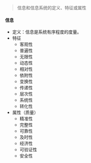 > 信息和信息系统的定义、特征或属性
#### 信息
+ 定义：信息是系统有序程度的度量。
+ 特征
   + 客观性
   + 普遍性
   + 无限性
   + 动态性
   + 相对性
   + 依附性
   + 变换性
   + 传递性
   + 层次性
   + 系统性
   + 转化性
+ 属性（质量）
   + 精准性
   + 完整性
   + 可靠性
   + 及时性
   + 经济性
   + 可验证性
   + 安全性
